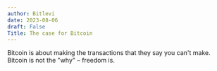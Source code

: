 ```yaml
---
author: Bitlevi
date: 2023-08-06
draft: False
Title: The case for Bitcoin
---
```


Bitcoin is about making the transactions that they say you can't make. Bitcoin is not the "why" – freedom is.